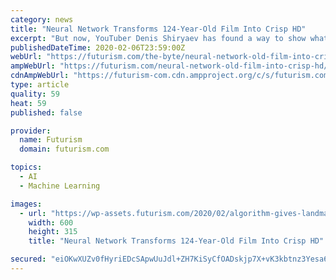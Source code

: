 ```yaml
---
category: news
title: "Neural Network Transforms 124-Year-Old Film Into Crisp HD"
excerpt: "But now, YouTuber Denis Shiryaev has found a way to show what the film might have looked like if it had been recorded using more modern technology — by using artificial intelligence to upscale ..."
publishedDateTime: 2020-02-06T23:59:00Z
webUrl: "https://futurism.com/the-byte/neural-network-old-film-into-crisp-hd"
ampWebUrl: "https://futurism.com/neural-network-old-film-into-crisp-hd/amp"
cdnAmpWebUrl: "https://futurism-com.cdn.ampproject.org/c/s/futurism.com/neural-network-old-film-into-crisp-hd/amp"
type: article
quality: 59
heat: 59
published: false

provider:
  name: Futurism
  domain: futurism.com

topics:
  - AI
  - Machine Learning

images:
  - url: "https://wp-assets.futurism.com/2020/02/algorithm-gives-landmark-film-1896-visual-upgrade-600x315.jpg"
    width: 600
    height: 315
    title: "Neural Network Transforms 124-Year-Old Film Into Crisp HD"

secured: "eiOKwXUZv0fHyriEDcSApwUuJdl+ZH7KiSyCfOADskjp7X+vK3kbtnz3Yesa6/dCHg8wx5PG9RrUAGROLJJ8Bg/q6HVTJn7OYhda9C42vvObvI7aUftjwDTckCP/vSJPPHHfN034sNqia7QXS8MqccdHziU60RC4YeCFNzSL8Hv9/Fv/yY54nuthC78NBImxoIEcva7SmmPxGl1Zb38ZUCr6iuEKw0rCLnZaC2C8MDomWn/xh5MTaiRUW7nnagl594koAnn2cdmlSzQ8/kJcYo1CAh7oVMx2zED7ybiaHD3dYA1V/0S9KfY2N42cW2SiT8SYOGhhrbuTdLS0Nq69K/yP4U6fythGS9n/GNYNu8qLHWigh+sAf8pXRlr6XNVYGuEA0nEAmvs0Uh/TaUPJcFV5QLBROiLPDl0hoi/XJRRckj7M4r+rkcsxJEDuuZboYLF8wWMHJ7apSNSo2Z0UbOi6RPu4F0c+jfDehlVbXPo=;emJxU9k3ayUzWjgiGl3Tzw=="
---
```


